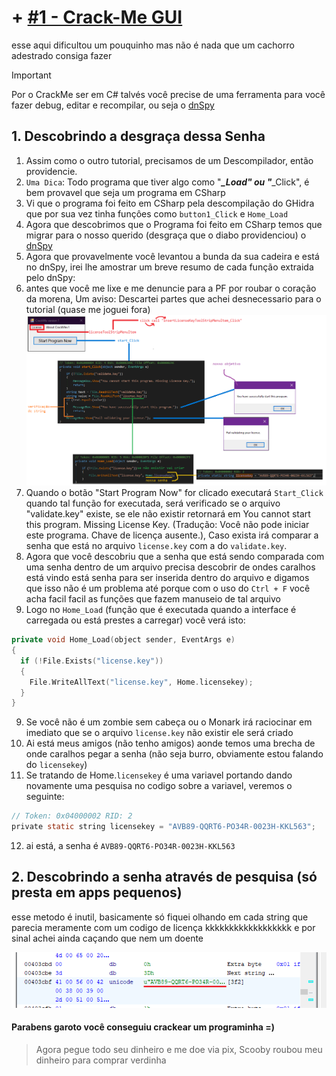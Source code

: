 # + [#1 - Crack-Me GUI](https://github.com/sickshark2007/crack-me/tree/main/%231%20-%20Crack-Me%20GUI)
esse aqui dificultou um pouquinho mas não é nada que um cachorro adestrado consiga fazer

> [!IMPORTANT]
> Por o CrackMe ser em C# talvés você precise de uma ferramenta para você fazer debug, editar e recompilar, ou seja o [dnSpy](https://github.com/julianorinaldi/dnSpy#:~:text=Uma%20ferramenta%20para%20voc%C3%AA%20fazer,tenha%20o%20c%C3%B3digo%20fonte%20dispon%C3%ADvel.)

## 1. Descobrindo a desgraça dessa Senha
1. Assim como o outro tutorial, precisamos de um Descompilador, então providencie.
2. `Uma Dica`: Todo programa que tiver algo como "***_Load" ou "***_Click", é bem provavel que seja um programa em CSharp
3. Vi que o programa foi feito em CSharp pela descompilação do GHidra que por sua vez tinha funçôes como `button1_Click` e `Home_Load`
4. Agora que descobrimos que o Programa foi feito em CSharp temos que migrar para o nosso querido (desgraça que o diabo providenciou) o [dnSpy](https://github.com/julianorinaldi/dnSpy#:~:text=Uma%20ferramenta%20para%20voc%C3%AA%20fazer,tenha%20o%20c%C3%B3digo%20fonte%20dispon%C3%ADvel.)
5. Agora que provavelmente você levantou a bunda da sua cadeira e está no dnSpy, irei lhe amostrar um breve resumo de cada função extraida pelo dnSpy:
6. antes que você me lixe e me denuncie para a PF por roubar o coração da morena, Um aviso: Descartei partes que achei desnecessario para o tutorial (quase me joguei fora)
 ![Print](https://github.com/sickshark2007/crack-me/blob/main/%231%20-%20Crack-Me%20GUI/mapa_mental.png)
7. Quando o botão "Start Program Now" for clicado executará `Start_Click` quando tal função for executada, será verificado se o arquivo "validate.key" existe,
se ele não existir retornará em You cannot start this program. Missing License Key. (Tradução: Você não pode iniciar este programa. Chave de licença ausente.), Caso exista irá comparar a senha que está no arquivo `license.key` com a do `validate.key`.
8. Agora que você descobriu que a senha que está sendo comparada com uma senha dentro de um arquivo precisa descobrir de ondes caralhos está vindo está senha para ser inserida dentro do arquivo
e digamos que isso não é um problema até porque com o uso do ``Ctrl + F`` você acha facil facil as funções que fazem manuseio de tal arquivo
9. Logo no `Home_Load` (função que é executada quando a interface é carregada ou está prestes a carregar) você verá isto:
```c++
private void Home_Load(object sender, EventArgs e)
{
  if (!File.Exists("license.key"))
  {
    File.WriteAllText("license.key", Home.licensekey);
  }
}
```
9. Se você não é um zombie sem cabeça ou o Monark irá raciocinar em imediato que se o arquivo `license.key` não existir ele será criado
10. Ai está meus amigos (não tenho amigos) aonde temos uma brecha de onde caralhos pegar a senha (não seja burro, obviamente estou falando do `licensekey`)
11. Se tratando de Home.`licensekey` é uma variavel portando dando novamente uma pesquisa no codigo sobre a variavel, veremos o seguinte:
```C
// Token: 0x04000002 RID: 2
private static string licensekey = "AVB89-QQRT6-PO34R-0023H-KKL563";
```
12. ai está, a senha é `AVB89-QQRT6-PO34R-0023H-KKL563`

## 2. Descobrindo a senha através de pesquisa (só presta em apps pequenos)
esse metodo é inutil, basicamente só fiquei olhando em cada string que parecia meramente com um codigo de licença kkkkkkkkkkkkkkkkkk e por sinal achei ainda caçando que nem um doente

![a](https://github.com/sickshark2007/crack-me/blob/main/%231%20-%20Crack-Me%20GUI/pass.png)

#### Parabens garoto você conseguiu crackear um programinha =)
> Agora pegue todo seu dinheiro e me doe via pix, Scooby roubou meu dinheiro para comprar verdinha
